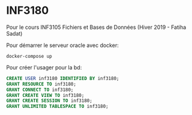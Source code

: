# INF3180

Pour le cours INF3105 Fichiers et Bases de Données‎ (Hiver 2019 -  Fatiha Sadat)

Pour démarrer le serveur oracle avec docker:
```
docker-compose up
```

Pour créer l'usager pour la bd:
```sql
CREATE USER inf3180 IDENTIFIED BY inf3180;
GRANT RESOURCE TO inf3180;
GRANT CONNECT TO inf3180;
GRANT CREATE VIEW TO inf3180;
GRANT CREATE SESSION TO inf3180;
GRANT UNLIMITED TABLESPACE TO inf3180;
```
